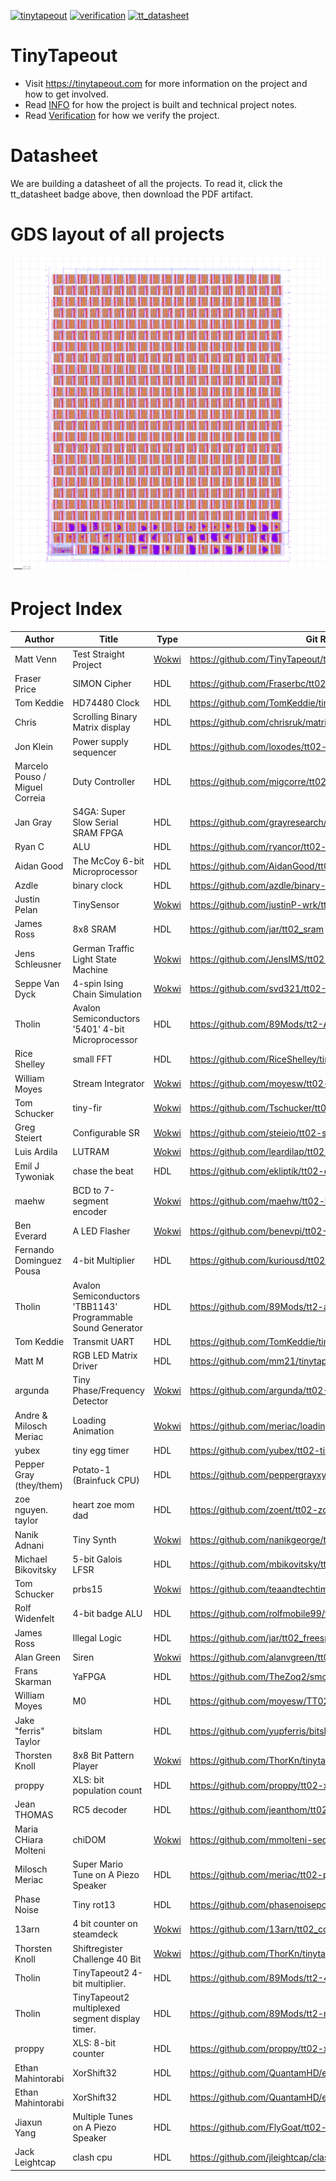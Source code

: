 [![tinytapeout](https://github.com/tinytapeout/tinytapeout-02/actions/workflows/gds.yaml/badge.svg)](https://github.com/tinytapeout/tinytapeout-02/actions/workflows/gds.yaml)
[![verification](https://github.com/tinytapeout/tinytapeout-02/actions/workflows/verification.yaml/badge.svg)](https://github.com/tinytapeout/tinytapeout-02/actions/workflows/verification.yaml)
[![tt_datasheet](https://github.com/tinytapeout/tinytapeout-02/actions/workflows/tt_datasheet.yaml/badge.svg)](https://github.com/tinytapeout/tinytapeout-02/actions/workflows/tt_datasheet.yaml)

# TinyTapeout

* Visit https://tinytapeout.com for more information on the project and how to get involved.
* Read [INFO](INFO.md) for how the project is built and technical project notes.
* Read [Verification](verification.md) for how we verify the project.

# Datasheet

We are building a datasheet of all the projects.  To read it, click the tt_datasheet badge above, then download the PDF artifact.

# GDS layout of all projects

![tiny tapeout](tinytapeout.png)

# Project Index

| Author | Title | Type | Git Repo |
| ------ | ------| -----| ---------|
| Matt Venn | Test Straight Project | [Wokwi](https://wokwi.com/projects/339501025136214612) | https://github.com/TinyTapeout/tt02-test-straight |
| Fraser Price | SIMON Cipher | HDL | https://github.com/Fraserbc/tt02-simon |
| Tom Keddie | HD74480 Clock | HDL | https://github.com/TomKeddie/tinytapeout-2022-2 |
| Chris | Scrolling Binary Matrix display | HDL | https://github.com/chrisruk/matrixchip |
| Jon Klein | Power supply sequencer | HDL | https://github.com/loxodes/tt02-submission-loxodes |
| Marcelo Pouso / Miguel Correia | Duty Controller | HDL | https://github.com/migcorre/tt02-dc |
| Jan Gray | S4GA: Super Slow Serial SRAM FPGA | HDL | https://github.com/grayresearch/tt02-s4ga |
| Ryan C | ALU | HDL | https://github.com/ryancor/tt02-submission-template |
| Aidan Good | The McCoy 6-bit Microprocessor | HDL | https://github.com/AidanGood/tt02-McCoy |
| Azdle | binary clock | HDL | https://github.com/azdle/binary-clock-asic |
| Justin Pelan | TinySensor | [Wokwi](https://wokwi.com/projects/347787021138264660) | https://github.com/justinP-wrk/tt02-TinySensor |
| James Ross | 8x8 SRAM | HDL | https://github.com/jar/tt02_sram |
| Jens Schleusner | German Traffic Light State Machine | [Wokwi](https://wokwi.com/projects/347690870424732244) | https://github.com/JensIMS/tt02-trafficlight |
| Seppe Van Dyck | 4-spin Ising Chain Simulation | [Wokwi](https://wokwi.com/projects/347592305412145748) | https://github.com/svd321/tt02-Ising |
| Tholin | Avalon Semiconductors '5401' 4-bit Microprocessor | HDL | https://github.com/89Mods/tt2-AvalonSemi-5401 |
| Rice Shelley | small FFT | HDL | https://github.com/RiceShelley/tiny-fft |
| William Moyes | Stream Integrator | [Wokwi](https://wokwi.com/projects/346553315158393428) | https://github.com/moyesw/tt02-moyesw-StreamIntegrator |
| Tom Schucker | tiny-fir | [Wokwi](https://wokwi.com/projects/347894637149553236) | https://github.com/Tschucker/tt02-submission-tiny-fir |
| Greg Steiert | Configurable SR | [Wokwi](https://wokwi.com/projects/346916357828248146) | https://github.com/steieio/tt02-submission-universal-sr |
| Luis Ardila | LUTRAM | [Wokwi](https://wokwi.com/projects/347594509754827347) | https://github.com/leardilap/tt02-LUTRAM |
| Emil J Tywoniak | chase the beat | HDL | https://github.com/ekliptik/tt02-chase-the-beat |
| maehw | BCD to 7-segment encoder | [Wokwi](https://wokwi.com/projects/347688030570545747) | https://github.com/maehw/tt02-bcd-7segment-encoder |
| Ben Everard | A LED Flasher | [Wokwi](https://wokwi.com/projects/342981109408072274) | https://github.com/benevpi/tt02-LED-flasher |
| Fernando Dominguez Pousa | 4-bit Multiplier | HDL | https://github.com/kuriousd/tt02-4bit-multiplier |
| Tholin | Avalon Semiconductors 'TBB1143' Programmable Sound Generator | HDL | https://github.com/89Mods/tt2-avalonsemi-TBB1143 |
| Tom Keddie | Transmit UART | HDL | https://github.com/TomKeddie/tinytapeout-2022-2a |
| Matt M | RGB LED Matrix Driver | HDL | https://github.com/mm21/tinytapeout2-led-matrix |
| argunda | Tiny Phase/Frequency Detector | [Wokwi](https://wokwi.com/projects/348195845106041428) | https://github.com/argunda/tt02-TinyPFD |
| Andre & Milosch Meriac | Loading Animation | [Wokwi](https://wokwi.com/projects/348121131386929746) | https://github.com/meriac/loading-animation |
| yubex | tiny egg timer | HDL | https://github.com/yubex/tt02-tiny_egg_timer |
| Pepper Gray (they/them) | Potato-1 (Brainfuck CPU) | HDL | https://github.com/peppergrayxyz/Potato-1 |
| zoe nguyen.  taylor | heart zoe mom dad | HDL | https://github.com/zoent/tt02-zoe-chip |
| Nanik Adnani | Tiny Synth | [Wokwi](https://wokwi.com/projects/348255968419643987) | https://github.com/nanikgeorge/tt02-submission-template |
| Michael Bikovitsky | 5-bit Galois LFSR | HDL | https://github.com/mbikovitsky/tt02-lfsr |
| Tom Schucker | prbs15 | [Wokwi](https://wokwi.com/projects/348260124451668562) | https://github.com/teaandtechtime/tt02-submission-prbs15 |
| Rolf Widenfelt | 4-bit badge ALU | HDL | https://github.com/rolfmobile99/tt02-submission-template |
| James Ross | Illegal Logic | HDL | https://github.com/jar/tt02_freespeech |
| Alan Green | Siren | [Wokwi](https://wokwi.com/projects/348242239268323922) | https://github.com/alanvgreen/tt02-siren |
| Frans Skarman | YaFPGA | HDL | https://github.com/TheZoq2/smolfpga |
| William Moyes | M0 | HDL | https://github.com/moyesw/TT02-M0 |
| Jake "ferris" Taylor | bitslam | HDL | https://github.com/yupferris/bitslam |
| Thorsten Knoll | 8x8 Bit Pattern Player | [Wokwi](https://wokwi.com/projects/341620484740219475) | https://github.com/ThorKn/tinytapeout02_pattern_player |
| proppy | XLS: bit population count | HDL | https://github.com/proppy/tt02-xls-popcount |
| Jean THOMAS | RC5 decoder | HDL | https://github.com/jeanthom/tt02-rc5-receiver |
| Maria CHiara Molteni | chiDOM | [Wokwi](https://wokwi.com/projects/341614374571475540) | https://github.com/mmolteni-secpat/tinytapeout02_chiDOM |
| Milosch Meriac | Super Mario Tune on A Piezo Speaker | HDL | https://github.com/meriac/tt02-play-tune |
| Phase Noise | Tiny rot13 | HDL | https://github.com/phasenoisepon/tt02-phasenoisepon |
| 13arn | 4 bit counter on steamdeck | [Wokwi](https://wokwi.com/projects/341541108650607187) | https://github.com/13arn/tt02_counter_steamdeck |
| Thorsten Knoll | Shiftregister Challenge 40 Bit | [Wokwi](https://wokwi.com/projects/341516949939814994) | https://github.com/ThorKn/tinytapeout02_shiftregister_challenge |
| Tholin | TinyTapeout2 4-bit multiplier. | HDL | https://github.com/89Mods/tt2-4x4-multiply |
| Tholin | TinyTapeout2 multiplexed segment display timer. | HDL | https://github.com/89Mods/tt2-multiplexed-counter |
| proppy | XLS: 8-bit counter | HDL | https://github.com/proppy/tt02-xls-counter |
| Ethan Mahintorabi | XorShift32 | HDL | https://github.com/QuantamHD/ethan-evan-random-numbers |
| Ethan Mahintorabi | XorShift32 | HDL | https://github.com/QuantamHD/evan-submission |
| Jiaxun Yang | Multiple Tunes on A Piezo Speaker | HDL | https://github.com/FlyGoat/tt02-play-tune-flygoat |
| Jack Leightcap | clash cpu | HDL | https://github.com/jleightcap/clash-silicon-tinytapeout |
